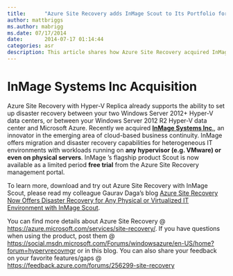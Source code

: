 ```yaml
---
title:      "Azure Site Recovery adds InMage Scout to Its Portfolio for Any Virtual and Physical Workload Disaster Recovery"
author: mattbriggs
ms.author: mabrigg
ms.date: 07/17/2014
date:       2014-07-17 01:14:44
categories: asr
description: This article shares how Azure Site Recovery acquired InMage Systems Inc. 
---
```

# InMage Systems Inc Acquisition

Azure Site Recovery with Hyper-V Replica already supports the ability to set up disaster recovery between your two Windows Server 2012+ Hyper-V data centers, or between your Windows Server 2012 R2 Hyper-V data center and Microsoft Azure. Recently we acquired [**InMage Systems Inc**.](https://blogs.microsoft.com/blog/2014/07/11/microsoft-acquires-inmage-better-business-continuity-with-azure/), an innovator in the emerging area of cloud-based business continuity. InMage offers migration and disaster recovery capabilities for heterogeneous IT environments with workloads running on **any hypervisor (e.g. VMware) or even on physical servers**. InMage ’s flagship product Scout is now available as a limited period **free trial** from the Azure Site Recovery management portal. 

To learn more, download and try out Azure Site Recovery with InMage Scout, please read my colleague Gaurav Daga’s blog [Azure Site Recovery Now Offers Disaster Recovery for Any Physical or Virtualized IT Environment with InMage Scout](https://azure.microsoft.com/blog/2014/07/16/azure-site-recovery-now-offers-disaster-recovery-for-any-physical-or-virtualized-it-environment-with-inmage-scout-2). 

You can find more details about Azure Site Recovery @ <https://azure.microsoft.com/services/site-recovery/>. If you have questions when using the product, post them @ <https://social.msdn.microsoft.com/Forums/windowsazure/en-US/home?forum=hypervrecovmgr> or in this blog. You can also share your feedback on your favorite features/gaps @ <https://feedback.azure.com/forums/256299-site-recovery>
